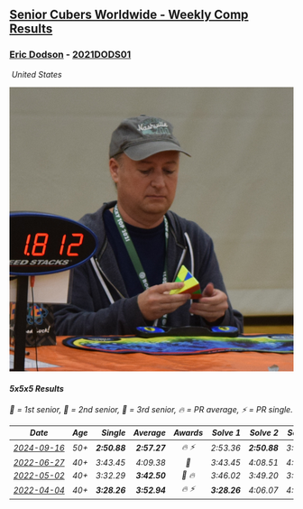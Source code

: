 <style>table {white-space: nowrap;}</style>
<link rel="stylesheet" type="text/css" href="/scw-comp/css/flags.css" />

## [Senior Cubers Worldwide - Weekly Comp Results](/scw-comp/results/)
### [Eric Dodson](README.md) - [2021DODS01](https://www.worldcubeassociation.org/persons/2021DODS01?event=555)

<i class="flag flag-US" />&nbsp;United States

![Eric Dodson](1639144815.png)

#### 5x5x5 Results

<span style="white-space: nowrap;">🥇 = 1st senior</span>, <span style="white-space: nowrap;">🥈 = 2nd senior</span>, <span style="white-space: nowrap;">🥉 = 3rd senior</span>, <span style="white-space: nowrap;">🔥 = PR average</span>, <span style="white-space: nowrap;">⚡ = PR single</span>.

| Date | Age | Single | Average | Awards | Solve 1 | Solve 2 | Solve 3 | Solve 4 | Solve 5 | Video |
| :--: | :--: | --: | --: | :--: | --: | --: | --: | --: | --: | :-- |
| [2024-09-16](../../results/2024-09-16/555.md) | 50+ | **2:50.88** | **2:57.27** | 🔥 ⚡ | 2:53.36 | **2:50.88** | 3:07.57 | DNS | DNS | [Desktop](https://www.facebook.com/events/1169142974162460/permalink/1171315840611840) / [Mobile](https://m.facebook.com/events/1169142974162460?view=permalink&id=1171315840611840) |
| [2022-06-27](../../results/2022-06-27/555.md) | 40+ | 3:43.45 | 4:09.38 | 🥉 | 3:43.45 | 4:08.51 | 4:36.18 | DNS | DNS | [Desktop](https://www.facebook.com/events/605852520957703/permalink/615430463333242) / [Mobile](https://m.facebook.com/events/605852520957703?view=permalink&id=615430463333242) |
| [2022-05-02](../../results/2022-05-02/555.md) | 40+ | 3:32.29 | **3:42.50** | 🥉 🔥 | 3:46.02 | 3:49.20 | 3:32.29 | DNS | DNS | [Desktop](https://www.facebook.com/events/766988371376362/permalink/776340127107853) / [Mobile](https://m.facebook.com/events/766988371376362?view=permalink&id=776340127107853) |
| [2022-04-04](../../results/2022-04-04/555.md) | 40+ | **3:28.26** | **3:52.94** | 🔥 ⚡ | **3:28.26** | 4:06.07 | 4:04.48 | DNS | DNS | [Desktop](https://www.facebook.com/events/405703218032158/permalink/413543003914846) / [Mobile](https://m.facebook.com/events/405703218032158?view=permalink&id=413543003914846) |


<!-- Global site tag (gtag.js) - Google Analytics -->
<script async src="https://www.googletagmanager.com/gtag/js?id=UA-86348435-3"></script>
<script>window.dataLayer = window.dataLayer || []; function gtag() {dataLayer.push(arguments);} gtag('js', new Date()); gtag('config', 'UA-86348435-3');</script>
